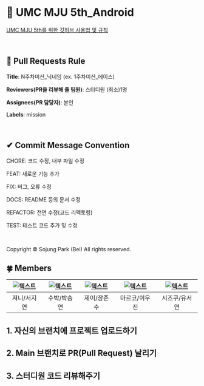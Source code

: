 # 💚 UMC MJU 5th_Android
[UMC MJU 5th를 위한 깃허브 사용법 및 규칙](https://makeus-challenge.notion.site/UMC-MJU-GITHUB-RULE-49d597d8c58c4089a4c51a519b7d5350?pvs=4)

<br>

## 🌱 Pull Requests Rule
**Title**: N주차미션_닉네임 (ex. 1주차미션_에이스)

**Reviewers(PR을 리뷰해 줄 팀원)**: 스터디원 (최소)1명

**Assignees(PR 담당자)**: 본인

**Labels**: mission

<br>

## ✔ Commit Message Convention
CHORE: 코드 수정, 내부 파일 수정

FEAT: 새로운 기능 추가

FIX: 버그, 오류 수정

DOCS: README 등의 문서 수정

REFACTOR: 전면 수정(코드 리펙토링)

TEST: 테스트 코드 추가 및 수정

<br>


Copyright © Sojung Park (Bei) All rights reserved.

## 🍀 Members
| [![텍스트](https://avatars.githubusercontent.com/u/113087916?v=4)](https://github.com/SuhJiyeon) | [![텍스트](https://avatars.githubusercontent.com/u/70251709?v=4)](https://github.com/40food) | [![텍스트](https://avatars.githubusercontent.com/u/126257712?v=4)](https://github.com/wkdal1433) | [![텍스트](https://avatars.githubusercontent.com/u/39264396?v=4)](https://github.com/riadan710) | [![텍스트](https://avatars.githubusercontent.com/u/101778526?v=4)](https://github.com/yuseoyeon) | 
|:---:|:---:|:---:|:---:|:---:|
| 져니/서지연 | 수박/박승연 | 제이/장준수 | 마르코/이우진 | 시즈쿠/유서연 |



## 1. 자신의 브랜치에 프로젝트 업로드하기

## 2. Main 브랜치로 PR(Pull Request) 날리기

## 3. 스터디원 코드 리뷰해주기

